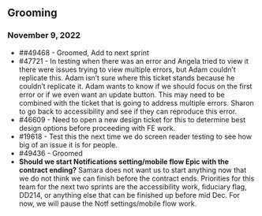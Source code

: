 ## Grooming
### November 9, 2022

- ##49468 - Groomed, Add to next sprint
- #47721 - In testing when there was an error and Angela tried to view it there were issues trying to view multiple errors, but Adam couldn’t replicate this. Adam isn’t sure where this ticket stands because he couldn’t replicate it. Adam wants to know if we should focus on the first error or if we even want an update button. This may need to be combined with the ticket that is going to address multiple errors. Sharon to go back to accessibility and see if they can reproduce this error.
- #46609 - Need to open a new design ticket for this to determine best design options before proceeding with FE work. 
- #19618 - Test this the next time we do screen reader testing to see how big of an issue it is for people. 
- #49436 - Groomed
- **Should we start Notifications setting/mobile flow Epic with the contract ending?** Samara does not want us to start anything now that we do not think we can finish before the contract ends. Priorities for this team for the next two sprints are the accessibility work, fiduciary flag, DD214, or anything else that can be finished up before mid Dec. For now, we will pause the Notf settings/mobile flow work. 


